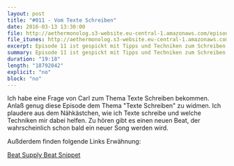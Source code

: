 ```yaml
---
layout: post
title: "#011 - Vom Texte Schreiben"
date: 2016-03-13 13:30:00
file: http://aethermonolog.s3-website.eu-central-1.amazonaws.com/episodes/aethermonolog-011.mp3
file_itunes: http://aethermonolog.s3-website.eu-central-1.amazonaws.com/episodes/aethermonolog-011.m4a
excerpt: Episode 11 ist gespickt mit Tipps und Techniken zum Schreiben von Rap-Texten. Auf die Ohren gibt es dazu einen ganz neuen Beat.
summary: Episode 11 ist gespickt mit Tipps und Techniken zum Schreiben von Rap-Texten. Auf die Ohren gibt es dazu einen ganz neuen Beat.
duration: "19:18"
length: "18792042"
explicit: "no"
block: "no"
---
```


Ich habe eine Frage von Carl zum Thema Texte Schreiben bekommen. Anlaß genug diese Episode dem Thema "Texte Schreiben" zu widmen. Ich plaudere aus dem Nähkästchen, wie ich Texte schreibe und welche Techniken mir dabei helfen.
Zu hören gibt es einen neuen Beat, der wahrscheinlich schon bald ein neuer Song werden wird.

Außderdem finden folgende Links Erwähnung:

[Beat Supply Beat Snippet](https://soundcloud.com/beat-supply/numerouno)

